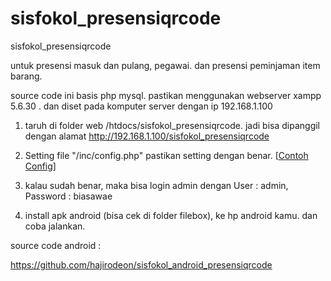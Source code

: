 # sisfokol_presensiqrcode
sisfokol_presensiqrcode

untuk presensi masuk dan pulang, pegawai. dan presensi peminjaman item barang.


source code ini basis php mysql. pastikan menggunakan webserver xampp 5.6.30 . dan diset pada komputer server dengan ip 192.168.1.100


1. taruh di folder web /htdocs/sisfokol_presensiqrcode. jadi bisa dipanggil dengan alamat http://192.168.1.100/sisfokol_presensiqrcode


2. Setting file "/inc/config.php" pastikan setting dengan benar. [<a href="https://github.com/hajirodeon/sisfokol_presensiqrcode/blob/master/filebox/config.jpeg">Contoh Config</a>]

3. kalau sudah benar, maka bisa login admin dengan User : admin, Password : biasawae

4. install apk android (bisa cek di folder filebox), ke hp android kamu. dan coba jalankan.







source code android :

https://github.com/hajirodeon/sisfokol_android_presensiqrcode













